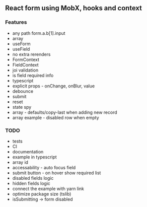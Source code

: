 ## React form using MobX, hooks and context

### Features

- any path form.a.b[1].input
- array
- useForm
- useField
- no extra rerenders
- FormContext
- FieldContext
- joi validation
- is field required info
- typescript
- explicit props - onChange, onBlur, value
- debounce
- submit
- reset
- state spy
- array - defaults/copy-last when adding new record
- array example - disabled row when empty

### TODO

- tests
- CI
- documentation
- example in typescript
- array id
- accessability - auto focus field
- submit button - on hover show required list
- disabled fields logic
- hidden fields logic
- connect the example with yarn link
- optimize package size (tslib)
- isSubmitting -> form disabled
